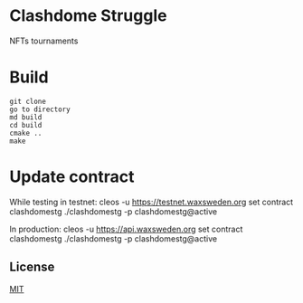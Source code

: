 # Clashdome Struggle
NFTs tournaments
 
# Build

```cd <smart_contract_directory>
git clone
go to directory
md build
cd build
cmake ..
make
```

# Update contract

While testing in testnet:
cleos -u https://testnet.waxsweden.org set contract clashdomestg ./clashdomestg -p clashdomestg@active

In production:
cleos -u https://api.waxsweden.org set contract clashdomestg ./clashdomestg -p clashdomestg@active

## License

[MIT](./LICENSE)

